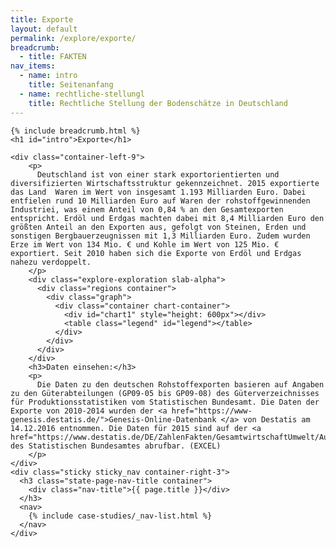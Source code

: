 ```yaml
---
title: Exporte
layout: default
permalink: /explore/exporte/
breadcrumb:
  - title: FAKTEN
nav_items:
  - name: intro
    title: Seitenanfang
  - name: rechtliche-stellungl
    title: Rechtliche Stellung der Bodenschätze in Deutschland
---
```


<link rel="stylesheet" type="text/css" href="{{ site.baseurl_root }}/css/slick-theme.css"/>
<link rel="stylesheet" type="text/css" href="//cdn.jsdelivr.net/jquery.slick/1.6.0/slick.css"/>

<main class="container-page-wrapper layout-state-pages">
  <section class="container" style="position: relative;">

    {% include breadcrumb.html %}
    <h1 id="intro">Exporte</h1>

    <div class="container-left-9">
        <p>
          Deutschland ist von einer stark exportorientierten und diversifizierten Wirtschaftsstruktur gekennzeichnet. 2015 exportierte das Land  Waren im Wert von insgesamt 1.193 Milliarden Euro. Dabei entfielen rund 10 Milliarden Euro auf Waren der rohstoffgewinnenden Industriei, was einem Anteil von 0,84 % an den Gesamtexporten entspricht. Erdöl und Erdgas machten dabei mit 8,4 Milliarden Euro den größten Anteil an den Exporten aus, gefolgt von Steinen, Erden und sonstigen Bergbauerzeugnissen mit 1,3 Milliarden Euro. Zudem wurden Erze im Wert von 134 Mio. € und Kohle im Wert von 125 Mio. € exportiert. Seit 2010 haben sich die Exporte von Erdöl und Erdgas nahezu verdoppelt.
        </p>
        <div class="explore-exploration slab-alpha">
          <div class="regions container">
            <div class="graph">
              <div class="container chart-container">
                <div id="chart1" style="height: 600px"></div>
                <table class="legend" id="legend"></table>
              </div>
            </div>
          </div>
        </div>
        <h3>Daten einsehen:</h3>
        <p>
          Die Daten zu den deutschen Rohstoffexporten basieren auf Angaben zu den Güterabteilungen (GP09-05 bis GP09-08) des Güterverzeichnisses für Produktionsstatistiken vom Statistischen Bundesamt. Die Daten der Exporte von 2010-2014 wurden der <a href="https://www-genesis.destatis.de/">Genesis-Online-Datenbank </a> von Destatis am 14.12.2016 entnommen. Die Daten für 2015 sind auf der <a href="https://www.destatis.de/DE/ZahlenFakten/GesamtwirtschaftUmwelt/Aussenhandel/Tabellen/EinfuhrAusfuhrGueterabteilungen.html">Website</a> des Statistischen Bundesamtes abrufbar. (EXCEL)
        </p>
    </div>
    <div class="sticky sticky_nav container-right-3">
      <h3 class="state-page-nav-title container">
        <div class="nav-title">{{ page.title }}</div>
      </h3>
      <nav>
        {% include case-studies/_nav-list.html %}
      </nav>
    </div>
  </section>
</main>

<script src="https://ajax.googleapis.com/ajax/libs/jquery/1.12.4/jquery.min.js"></script>
<script type="text/javascript" src="//cdn.jsdelivr.net/jquery.slick/1.6.0/slick.min.js"></script>
<script type="text/javascript" src="{{ site.baseurl_root }}/js/lib/static.min.js" charset="utf-8"></script>
<script type="text/javascript" src="https://cdnjs.cloudflare.com/ajax/libs/jqPlot/1.0.8/jquery.jqplot.min.js"></script>
<link rel="stylesheet" type="text/css" href="https://cdnjs.cloudflare.com/ajax/libs/jqPlot/1.0.8/jquery.jqplot.min.css"/>
<script type="text/javascript" src="https://cdnjs.cloudflare.com/ajax/libs/jqPlot/1.0.8/plugins/jqplot.barRenderer.min.js"></script>
<script type="text/javascript" src="https://cdnjs.cloudflare.com/ajax/libs/jqPlot/1.0.8/plugins/jqplot.pieRenderer.min.js"></script>
<script type="text/javascript" src="https://cdnjs.cloudflare.com/ajax/libs/jqPlot/1.0.8/plugins/jqplot.categoryAxisRenderer.min.js"></script>
<script type="text/javascript" src="https://cdnjs.cloudflare.com/ajax/libs/jqPlot/1.0.8/plugins/jqplot.pointLabels.min.js"></script>

<script type="text/javascript" src="{{ site.baseurl_root }}/js/pages/exporteGraph.js" charset="utf-8"></script>
<script type="text/javascript" src="{{ site.baseurl_root }}/js/lib/explore.min.js" charset="utf-8"></script>
